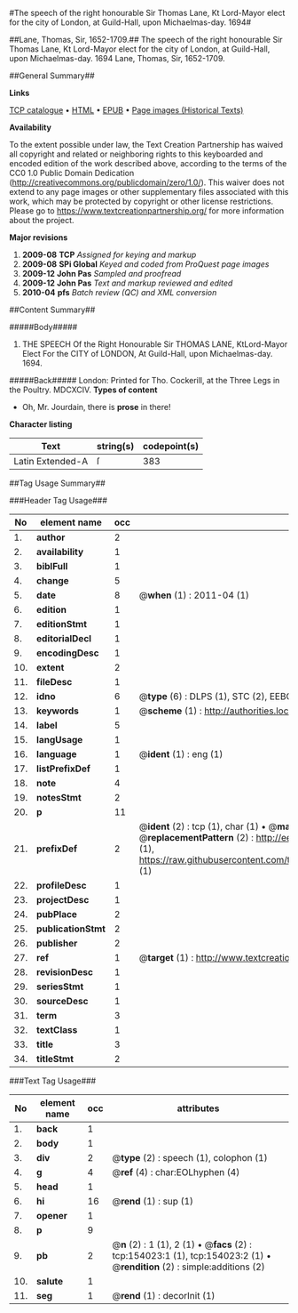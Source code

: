 #The speech of the right honourable Sir Thomas Lane, Kt Lord-Mayor elect for the city of London, at Guild-Hall, upon Michaelmas-day. 1694#

##Lane, Thomas, Sir, 1652-1709.##
The speech of the right honourable Sir Thomas Lane, Kt Lord-Mayor elect for the city of London, at Guild-Hall, upon Michaelmas-day. 1694
Lane, Thomas, Sir, 1652-1709.

##General Summary##

**Links**

[TCP catalogue](http://www.ota.ox.ac.uk/tcp/)  • 
[HTML](http://tei.it.ox.ac.uk/tcp/Texts-HTML/free/A88/A88636.html)  • 
[EPUB](http://tei.it.ox.ac.uk/tcp/Texts-EPUB/free/A88/A88636.epub) • 
[Page images (Historical Texts)](https://historicaltexts.jisc.ac.uk/eebo-99899580e)

**Availability**

To the extent possible under law, the Text Creation Partnership has waived all copyright and related or neighboring rights to this keyboarded and encoded edition of the work described above, according to the terms of the CC0 1.0 Public Domain Dedication (http://creativecommons.org/publicdomain/zero/1.0/). This waiver does not extend to any page images or other supplementary files associated with this work, which may be protected by copyright or other license restrictions. Please go to https://www.textcreationpartnership.org/ for more information about the project.

**Major revisions**

1. __2009-08__ __TCP__ *Assigned for keying and markup*
1. __2009-08__ __SPi Global__ *Keyed and coded from ProQuest page images*
1. __2009-12__ __John Pas__ *Sampled and proofread*
1. __2009-12__ __John Pas__ *Text and markup reviewed and edited*
1. __2010-04__ __pfs__ *Batch review (QC) and XML conversion*

##Content Summary##

#####Body#####

1. THE SPEECH Of the Right Honourable Sir THOMAS LANE, KtLord-Mayor Elect For the CITY of LONDON, At Guild-Hall, upon Michaelmas-day. 1694.

#####Back#####
London: Printed for Tho. Cockerill, at the Three Legs in the Poultry. MDCXCIV.
**Types of content**

  * Oh, Mr. Jourdain, there is **prose** in there!

**Character listing**


|Text|string(s)|codepoint(s)|
|---|---|---|
|Latin Extended-A|ſ|383|

##Tag Usage Summary##

###Header Tag Usage###

|No|element name|occ|attributes|
|---|---|---|---|
|1.|__author__|2||
|2.|__availability__|1||
|3.|__biblFull__|1||
|4.|__change__|5||
|5.|__date__|8| @__when__ (1) : 2011-04 (1)|
|6.|__edition__|1||
|7.|__editionStmt__|1||
|8.|__editorialDecl__|1||
|9.|__encodingDesc__|1||
|10.|__extent__|2||
|11.|__fileDesc__|1||
|12.|__idno__|6| @__type__ (6) : DLPS (1), STC (2), EEBO-CITATION (1), PROQUEST (1), VID (1)|
|13.|__keywords__|1| @__scheme__ (1) : http://authorities.loc.gov/ (1)|
|14.|__label__|5||
|15.|__langUsage__|1||
|16.|__language__|1| @__ident__ (1) : eng (1)|
|17.|__listPrefixDef__|1||
|18.|__note__|4||
|19.|__notesStmt__|2||
|20.|__p__|11||
|21.|__prefixDef__|2| @__ident__ (2) : tcp (1), char (1)  •  @__matchPattern__ (2) : ([0-9\-]+):([0-9IVX]+) (1), (.+) (1)  •  @__replacementPattern__ (2) : http://eebo.chadwyck.com/downloadtiff?vid=$1&page=$2 (1), https://raw.githubusercontent.com/textcreationpartnership/Texts/master/tcpchars.xml#$1 (1)|
|22.|__profileDesc__|1||
|23.|__projectDesc__|1||
|24.|__pubPlace__|2||
|25.|__publicationStmt__|2||
|26.|__publisher__|2||
|27.|__ref__|1| @__target__ (1) : http://www.textcreationpartnership.org/docs/. (1)|
|28.|__revisionDesc__|1||
|29.|__seriesStmt__|1||
|30.|__sourceDesc__|1||
|31.|__term__|3||
|32.|__textClass__|1||
|33.|__title__|3||
|34.|__titleStmt__|2||


###Text Tag Usage###

|No|element name|occ|attributes|
|---|---|---|---|
|1.|__back__|1||
|2.|__body__|1||
|3.|__div__|2| @__type__ (2) : speech (1), colophon (1)|
|4.|__g__|4| @__ref__ (4) : char:EOLhyphen (4)|
|5.|__head__|1||
|6.|__hi__|16| @__rend__ (1) : sup (1)|
|7.|__opener__|1||
|8.|__p__|9||
|9.|__pb__|2| @__n__ (2) : 1 (1), 2 (1)  •  @__facs__ (2) : tcp:154023:1 (1), tcp:154023:2 (1)  •  @__rendition__ (2) : simple:additions (2)|
|10.|__salute__|1||
|11.|__seg__|1| @__rend__ (1) : decorInit (1)|
